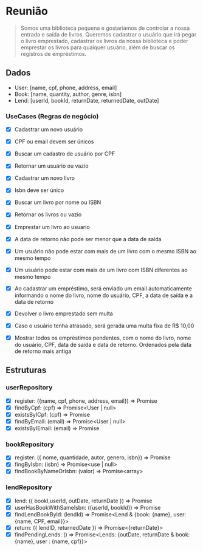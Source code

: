 # Reunião

> Somos uma biblioteca pequena e gostariamos de controlar a nossa entrada e saída de livros. Queremos cadastrar o usuário que irá pegar o livro emprestado, cadastrar os livros da nossa biblioteca e poder emprestar os livros para qualquer usuário, além de buscar os registros de empréstimos.


## Dados
- User: [name, cpf, phone, address, email]
- Book: [name, quantity, author, genre, isbn]
- Lend: [userId, bookId, returnDate, returnedDate, outDate]

### UseCases (Regras de negócio)
- [x] Cadastrar um novo usuário
- [x] CPF ou email devem ser únicos

- [x] Buscar um cadastro de usuário por CPF
- [x] Retornar um usuário ou vazio

- [x] Cadastrar um novo livro
- [x] Isbn deve ser único

- [x] Buscar um livro por nome ou ISBN
- [x] Retornar os livros ou vazio

- [x] Emprestar um livro ao usuario
- [x] A data de retorno não pode ser menor que a data de saída
- [x] Um usuário não pode estar com mais de um livro com o mesmo ISBN ao mesmo tempo
- [x] Um usuário pode estar com mais de um livro com ISBN diferentes ao mesmo tempo
- [x] Ao cadastrar um empréstimo, será enviado um email automaticamente informando o nome do livro, nome do usuário, CPF, a data de saída e a data de retorno

- [x] Devolver o livro emprestado sem multa
- [x] Caso o usuário tenha atrasado, será gerada uma multa fixa de R$ 10,00

- [x] Mostrar todos os empréstimos pendentes, com o nome do livro, nome do usuário, CPF, data de saída e data de retorno. Ordenados pela data de retorno mais antiga

## Estruturas

### userRepository
- [x] register: ({name, cpf, phone, address, email}) => Promise<void>
- [x] findByCpf: (cpf) => Promise<User | null>
- [x] existsByICpf: (cpf) => Promise<boolean>
- [x] findByEmail: (email) => Promise<User | null>
- [x] existsByIEmail: (email) => Promise<boolean>

### bookRepository
- [x] register: ({ nome, quantidade, autor, genero, isbn}) => Promise<void>
- [x] fingByIsbn: (isbn) => Promise<use | null>
- [x] findBookByNameOrIsbn: (valor) => Promise<array<book>>

### lendRepository
- [x] lend: ({ bookI,userId, outDate, returnDate }) => Promise<void>
- [x] userHasBookWithSameIsbn: ({userId, bookId}) => Promise<void>
- [x] findLendBookById: (lendId) => Promise<Lend & {book: {name}, user: {name, CPF, email}}>
- [x] return: ({ lendID, returnedDate }) => Promise<{returnDate}>
- [x] findPendingLends: () => Promise<Lends: {outDate, returnDate & book: {name}, user : {name, cpf}}>
